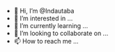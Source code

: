 - 👋 Hi, I’m @Indautaba
- 👀 I’m interested in ...
- 🌱 I’m currently learning ...
- 💞️ I’m looking to collaborate on ...
- 📫 How to reach me ...

<!---
Indautaba/Indautaba is a ✨ special ✨ repository because its `README.md` (this file) appears on your GitHub profile.
You can click the Preview link to take a look at your changes.
--->
